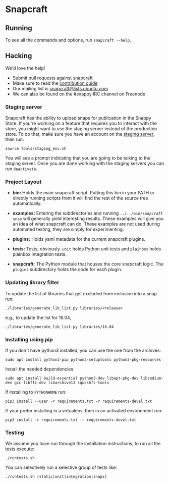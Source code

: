 # Snapcraft

## Running

To see all the commands and options, run `snapcraft --help`.

## Hacking

We'd love the help!

- Submit pull requests against [snapcraft](https://github.com/snapcore/snapcraft/pulls)
- Make sure to read the [contribution guide](CONTRIBUTING.md)
- Our mailing list is snapcraft@lists.ubuntu.com
- We can also be found on the #snappy IRC channel on Freenode


### Staging server

Snapcraft has the ability to upload snaps for publication in the Snappy Store.
If you're working on a feature that requires you to interact with the store, you
might want to use the staging server instead of the production store. To do
that, make sure you have an account on the
[staging server](https://login.staging.ubuntu.com), then run:

    source tools/staging_env.sh

You will see a prompt indicating that you are going to be talking to the staging
server. Once you are done working with the staging servers you can run `deactivate`.

### Project Layout

- **bin:** Holds the main snapcraft script. Putting this bin in your PATH or directly running scripts from it will find the rest of the source tree automatically.

- **examples:** Entering the subdirectories and running `../../bin/snapcraft snap` will generally yield interesting results. These examples will give you an idea of what snapcraft can do. These examples are not used during automated testing, they are simply for experimenting.

- **plugins:** Holds yaml metadata for the current snapcraft plugins.

- **tests:** Tests, obviously. `unit` holds Python unit tests and `plainbox` holds plainbox integration tests.

- **snapcraft:** The Python module that houses the core snapcraft logic. The `plugins` subdirectory holds the code for each plugin.

### Updating library filter

To update the list of libraries that get excluded from inclusion into a
snap run:

    ./libraries/generate_lib_list.py libraries/<release>

e.g.; to update the list for 16.04,

    ./libraries/generate_lib_list.py libraries/16.04

### Installing using pip

If you don't have python3 installed, you can use the one from the archives:

    sudo apt install python3-pip python3-setuptools python3-pkg-resources

Install the needed dependencies.

    sudo apt install build-essential python3-dev libapt-pkg-dev libsodium-dev gcc libffi-dev libarchive13 squashfs-tools

If installing to `PYTHONHOME` run:

    pip3 install --user -r requirements.txt -r requirements-devel.txt

If your prefer installing in a virtualenv, then in an activated environment run:

    pip3 install -r requirements.txt -r requirements-devel.txt

### Testing

We assume you have run through the installation instructions, to run all the tests execute:

    ./runtests.sh

You can selectively run a selective group of tests like:

    ./runtests.sh [static|unit|integration|snaps]
